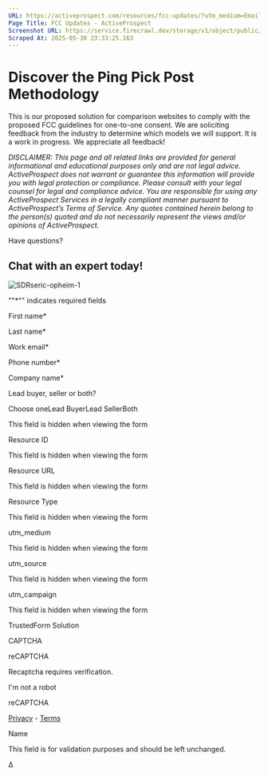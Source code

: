 ```yaml
---
URL: https://activeprospect.com/resources/fcc-updates/?utm_medium=Email&utm_source=Website&utm_campaign=AP-Email-InsideCBM-September
Page Title: FCC Updates - ActiveProspect
Screenshot URL: https://service.firecrawl.dev/storage/v1/object/public/media/screenshot-0e15ea3b-8bb8-46b7-88ed-9d2695e71563.png
Scraped At: 2025-05-30 23:33:25.163
---
```

# Discover the Ping Pick Post Methodology

This is our proposed solution for comparison websites to comply with the proposed FCC guidelines for one-to-one consent. We are soliciting feedback from the industry to determine which models we will support. It is a work in progress. We appreciate all feedback!



_DISCLAIMER: This page and all related links are provided for general informational and educational purposes only and are not legal advice. ActiveProspect does not warrant or guarantee this information will provide you with legal protection or compliance. Please consult with your legal counsel for legal and compliance advice. You are responsible for using any ActiveProspect Services in a legally compliant manner pursuant to ActiveProspect’s Terms of Service. Any quotes contained herein belong to the person(s) quoted and do not necessarily represent the views and/or opinions of ActiveProspect._

Have questions?

## Chat with an expert today!

![SDRseric-opheim-1](https://activeprospect.com/wp-content/uploads/2023/09/SDRseric-opheim-1.png)

""\*"" indicates required fields

First name\*

Last name\*

Work email\*

Phone number\*

Company name\*

Lead buyer, seller or both?

Choose oneLead BuyerLead SellerBoth

This field is hidden when viewing the form

Resource ID

This field is hidden when viewing the form

Resource URL

This field is hidden when viewing the form

Resource Type

This field is hidden when viewing the form

utm\_medium

This field is hidden when viewing the form

utm\_source

This field is hidden when viewing the form

utm\_campaign

This field is hidden when viewing the form

TrustedForm Solution

CAPTCHA

reCAPTCHA

Recaptcha requires verification.

I'm not a robot

reCAPTCHA

[Privacy](https://www.google.com/intl/en/policies/privacy/) \- [Terms](https://www.google.com/intl/en/policies/terms/)

Name

This field is for validation purposes and should be left unchanged.


Δ


